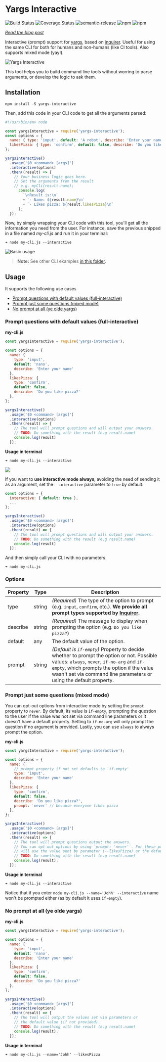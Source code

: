 # Yargs Interactive
[![Build Status](https://travis-ci.org/nanovazquez/yargs-interactive.svg?branch=master)](https://travis-ci.org/nanovazquez/yargs-interactive) [![Coverage Status](https://coveralls.io/repos/github/nanovazquez/yargs-interactive/badge.svg)](https://coveralls.io/github/nanovazquez/yargs-interactive) [![semantic-release](https://img.shields.io/badge/%20%20%F0%9F%93%A6%F0%9F%9A%80-semantic--release-e10079.svg)](https://github.com/semantic-release/semantic-release) [![npm](https://img.shields.io/npm/v/yargs-interactive.svg?style=flat)](https://www.npmjs.com/package/yargs-interactive)
[![npm](https://img.shields.io/npm/dw/yargs-interactive.svg)](https://www.npmjs.com/package/yargs-interactive)

[_Read the blog post_](https://medium.com/@nanovazquez/yargs-interactive-create-cli-tools-for-humans-and-non-humans-f9419f5cbd9e)

Interactive (prompt) support for [yargs](https://github.com/yargs/yargs), based on [inquirer](https://github.com/SBoudrias/Inquirer.js/). Useful for using the same CLI for both for humans and non-humans (like CI tools). Also supports mixed mode (yay!).

![Yargs Interactive](./assets/yargs-interactive-logo.png)

This tool helps you to build command line tools without worring to parse arguments, or develop the logic to ask them.

## Installation

```
npm install -S yargs-interactive
```

Then, add this code in your CLI code to get all the arguments parsed:

```js
#!/usr/bin/env node

const yargsInteractive = require('yargs-interactive');
const options = {
  name: { type: 'input', default: 'A robot', describe: 'Enter your name' },
  likesPizza: { type: 'confirm', default: false, describe: 'Do you like pizza?' },
};

yargsInteractive()
  .usage('$0 <command> [args]')
  .interactive(options)
  .then((result) => {
    // Your business logic goes here.
    // Get the arguments from the result
    // e.g. myCli(result.name);
      console.log(
        `\nResult is:\n`
        + `- Name: ${result.name}\n`
        + `- Likes pizza: ${result.likesPizza}\n`
      );
  });
```

Now, by simply wrapping your CLI code with this tool, you'll get all the information you need from the user. For instance, save the previous snipped in a file named *my-cli.js* and run it in your terminal:

```
➜ node my-cli.js --interactive
```

![Basic usage](./assets/basic-usage.gif)

> **Note:** See other CLI examples [in this folder](./examples).

## Usage

It supports the following use cases
* [Prompt questions with default values (full-interactive)](#prompt-questions-with-default-values-full-interactive)
* [Prompt just some questions (mixed mode)](#prompt-just-some-questions-mixed-mode)
* [No prompt at all (ye olde yargs)](#no-prompt-at-all-ye-olde-yargs)

### Prompt questions with default values (full-interactive)

**my-cli.js**
```js
const yargsInteractive = require('yargs-interactive');

const options = {
  name: {
    type: 'input',
    default: 'nano',
    describe: 'Enter your name'
  },
  likesPizza: {
    type: 'confirm',
    default: false,
    describe: 'Do you like pizza?'
  },
};

yargsInteractive()
  .usage('$0 <command> [args]')
  .interactive(options)
  .then((result) => {
    // The tool will prompt questions and will output your answers.
    // TODO: Do something with the result (e.g result.name)
    console.log(result)
  });
```

**Usage in terminal**

```
➜ node my-cli.js --interactive
```

![](./assets/interactive-with-parameter.gif)

If you want to **use interactive mode always**, avoiding the need of sending it as an argument, set the `--interactive` parameter to `true` by default:

```js
const options = {
  interactive: { default: true },
  ...
};

yargsInteractive()
  .usage('$0 <command> [args]')
  .interactive(options)
  .then((result) => {
    // The tool will prompt questions and will output your answers.
    // TODO: Do something with the result (e.g result.name)
    console.log(result)
  });
```

And then simply call your CLI with no parameters.

```
➜ node my-cli.js
```

### Options

| Property   | Type         | Description                   |
| ---------- | -------------| ----------------------------- |
| type       |  string      | _(Required)_ The type of the option to prompt (e.g. `input`, `confirm`, etc.). **We provide all prompt types supported by [Inquirer](https://github.com/SBoudrias/Inquirer.js/#prompt-types).**|
| describe   |  string      | _(Required)_ The message to display when prompting the option (e.g. `Do you like pizza?`) |
| default    |  any         | The default value of the option. |
| prompt     |  string      | _(Default is `if-empty`)_ Property to decide whether to prompt the option or not. Possible values: `always`, `never`, `if-no-arg` and `if-empty`, which prompts the option if the value wasn't set via command line parameters or using the default property. |

### Prompt just some questions (mixed mode)

You can opt-out options from interactive mode by setting the `prompt` property to `never`. By default, its value is `if-empty`, prompting the question to the user if the value was not set via command line parameters or it doesn't have a default property. Setting to `if-no-arg` will only prompt the question if no argument is provided. Lastly, you can use `always` to always prompt the option.

**my-cli.js**
```js
const yargsInteractive = require('yargs-interactive');

const options = {
  name: {
    // prompt property if not set defaults to 'if-empty'
    type: 'input',
    describe: 'Enter your name'
  },
  likesPizza: {
    type: 'confirm',
    default: false,
    describe: 'Do you like pizza?',
    prompt: 'never' // because everyone likes pizza
  },
};

yargsInteractive()
  .usage('$0 <command> [args]')
  .interactive(options)
  .then((result) => {
    // The tool will prompt questions output the answers.
    // You can opt-out options by using `prompt: 'never'`. For these properties, it
    // will use the value sent by parameter (--likesPizza) or the default value.
    // TODO: Do something with the result (e.g result.name)
    console.log(result);
  });
```

**Usage in terminal**
```
➜ node my-cli.js --interactive
```

Notice that if you enter `node my-cli.js --name='Johh' --interactive` name won't be prompted either (as by default it uses `if-empty`).

### No prompt at all (ye olde yargs)

**my-cli.js**
```js
const yargsInteractive = require('yargs-interactive');

const options = {
  name: {
    type: 'input',
    default: 'nano',
    describe: 'Enter your name'
  },
  likesPizza: {
    type: 'confirm',
    default: false,
    describe: 'Do you like pizza?'
  },
};

yargsInteractive()
  .usage('$0 <command> [args]')
  .interactive(options)
  .then((result) => {
    // The tool will output the values set via parameters or
    // the default value (if not provided).
    // TODO: Do something with the result (e.g result.name)
    console.log(result);
  });
```

**Usage in terminal**
```
➜ node my-cli.js --name='Johh' --likesPizza
```
